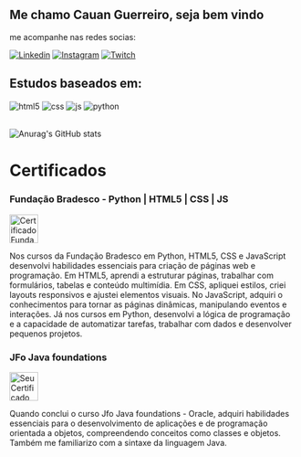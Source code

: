 ## Me chamo Cauan Guerreiro, seja bem vindo

me acompanhe nas redes socias:
 
[![Linkedin](https://img.shields.io/badge/LinkedIn-0077B5?style=for-the-badge&logo=linkedin&logoColor=white)](https://www.linkedin.com/in/cauanguerreiro/)
[![Instagram](https://img.shields.io/badge/Instagram-E4405F?style=for-the-badge&logo=instagram&logoColor=white)](https://instagram.com/cauanguerreiro)
[![Twitch](https://img.shields.io/badge/Twitch-9146FF?style=for-the-badge&logo=twitch&logoColor=white)](https://www.twitch.tv/cauanmguerreiro)


## Estudos baseados em:


<div style="display: inline_block">
  <img align="center" alt="html5" src="https://img.shields.io/badge/HTML5-E34F26?style=for-the-badge&logo=html5&logoColor=white" />
  <img align="center" alt="css" src="https://img.shields.io/badge/CSS3-1572B6?style=for-the-badge&logo=css3&logoColor=white" />
  <img align="center" alt="js" src="https://img.shields.io/badge/JavaScript-F7DF1E?style=for-the-badge&logo=javascript&logoColor=black" />
  <img align="center" alt="python" src="https://img.shields.io/badge/Python-3776AB?style=for-the-badge&logo=python&logoColor=white" />
  
</div><br/>
  
![Anurag's GitHub stats](https://github-readme-stats.vercel.app/api?username=cauanmguerreiro&show_icons=true&theme=radical)


# Certificados


### Fundação Bradesco - Python | HTML5 | CSS | JS

<div style="display: inline-block;">
  <img src="377.png" alt="Certificado Fundação Bradesco" style="width: 50px; float: left; margin-right: 10px;">
</div><br/>

Nos cursos da Fundação Bradesco em Python, HTML5, CSS e JavaScript desenvolvi habilidades essenciais para criação de páginas web e programação. Em HTML5, aprendi a estruturar páginas, trabalhar com formulários, tabelas e conteúdo multimídia. Em CSS, apliquei estilos, criei layouts responsivos e ajustei elementos visuais. No JavaScript, adquiri o conhecimentos para tornar as páginas dinâmicas, manipulando eventos e interações. Já nos cursos em Python, desenvolvi a lógica de programação e a capacidade de automatizar tarefas, trabalhar com dados e desenvolver pequenos projetos.

### JFo Java foundations

<div style="display: inline-block;">
  <img src="https://www.google.com/url?sa=i&url=https%3A%2F%2Fwww.webopedia.com%2Fdefinitions%2Foracle%2F&psig=AOvVaw0IMu-vDkRnl3dyZyYcQGvj&ust=1729646743841000&source=images&cd=vfe&opi=89978449&ved=0CBQQjRxqFwoTCJjHjLDqoIkDFQAAAAAdAAAAABAE" alt="Seu Certificado Personalizado" style="width: 50px; float: left; margin-right: 10px;">
</div><br/>


Quando conclui o curso Jfo Java foundations - Oracle, adquiri habilidades essenciais para o desenvolvimento de aplicações e de programação orientada a objetos, compreendendo conceitos como classes e objetos. Também me familiarizo com a sintaxe da linguagem Java.
